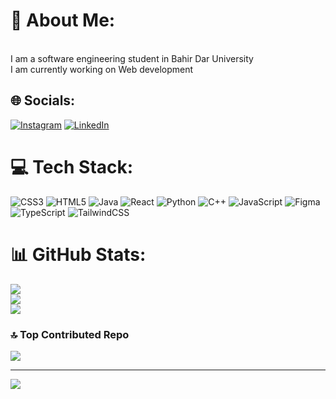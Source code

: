 # 💫 About Me:
<br>I am a software engineering student in Bahir Dar University<br>I am currently working on Web development


## 🌐 Socials:
[![Instagram](https://img.shields.io/badge/Instagram-%23E4405F.svg?logo=Instagram&logoColor=white)](https://instagram.com/natited_12/) [![LinkedIn](https://img.shields.io/badge/LinkedIn-%230077B5.svg?logo=linkedin&logoColor=white)](https://linkedin.com/in/nathnaelbekaffa/) 

# 💻 Tech Stack:
![CSS3](https://img.shields.io/badge/css3-%231572B6.svg?style=for-the-badge&logo=css3&logoColor=white) ![HTML5](https://img.shields.io/badge/html5-%23E34F26.svg?style=for-the-badge&logo=html5&logoColor=white) ![Java](https://img.shields.io/badge/java-%23ED8B00.svg?style=for-the-badge&logo=openjdk&logoColor=white) ![React](https://img.shields.io/badge/react-%2320232a.svg?style=for-the-badge&logo=react&logoColor=%2361DAFB) ![Python](https://img.shields.io/badge/python-3670A0?style=for-the-badge&logo=python&logoColor=ffdd54) ![C++](https://img.shields.io/badge/c++-%2300599C.svg?style=for-the-badge&logo=c%2B%2B&logoColor=white) ![JavaScript](https://img.shields.io/badge/javascript-%23323330.svg?style=for-the-badge&logo=javascript&logoColor=%23F7DF1E) ![Figma](https://img.shields.io/badge/figma-%23F24E1E.svg?style=for-the-badge&logo=figma&logoColor=white) ![TypeScript](https://img.shields.io/badge/typescript-%23007ACC.svg?style=for-the-badge&logo=typescript&logoColor=white) ![TailwindCSS](https://img.shields.io/badge/tailwindcss-%2338B2AC.svg?style=for-the-badge&logo=tailwind-css&logoColor=white)
# 📊 GitHub Stats:
![](https://github-readme-stats.vercel.app/api?username=NathnaelTB&theme=dark&hide_border=false&include_all_commits=false&count_private=false)<br/>
![](https://github-readme-streak-stats.herokuapp.com/?user=NathnaelTB&theme=dark&hide_border=false)<br/>
![](https://github-readme-stats.vercel.app/api/top-langs/?username=NathnaelTB&theme=dark&hide_border=false&include_all_commits=false&count_private=false&layout=compact)

### 🔝 Top Contributed Repo
![](https://github-contributor-stats.vercel.app/api?username=NathnaelTB&limit=5&theme=dark&combine_all_yearly_contributions=true)

---
[![](https://visitcount.itsvg.in/api?id=NathnaelTB&icon=0&color=0)](https://visitcount.itsvg.in)

<!-- Proudly created with GPRM ( https://gprm.itsvg.in ) -->
